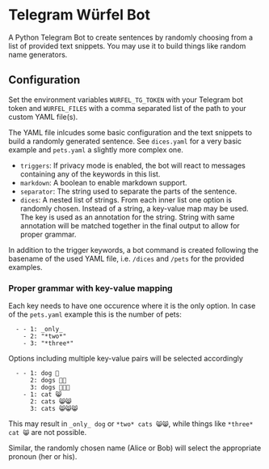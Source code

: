 # Telegram Würfel Bot

A Python Telegram Bot to create sentences by randomly choosing from a list of provided text snippets. You may use it to build things like random name generators.

## Configuration

Set the environment variables `WURFEL_TG_TOKEN` with your Telegram bot token and `WURFEL_FILES` with a comma separated list of the path to your custom YAML file(s).

The YAML file inlcudes some basic configuration and the text snippets to build a randomly generated sentence. See `dices.yaml` for a very basic example and `pets.yaml` a slightly more complex one.

 - `triggers`: If privacy mode is enabled, the bot will react to messages containing any of the keywords in this list.
 - `markdown`: A boolean to enable markdown support.
 - `separator`: The string used to separate the parts of the sentence.
 - `dices`: A nested list of strings. From each inner list one option is randomly chosen. Instead of a string, a key-value map may be used. The key is used as an annotation for the string. String with same annotation will be matched together in the final output to allow for proper grammar.

In addition to the trigger keywords, a bot command is created following the basename of the used YAML file, i.e. `/dices` and `/pets` for the provided examples.

### Proper grammar with key-value mapping

Each key needs to have one occurence where it is the only option. In case of the `pets.yaml` example this is the number of pets:

```
  - - 1: _only_
    - 2: "*two*"
    - 3: "*three*"
```

Options including multiple key-value pairs will be selected accordingly

```
  - - 1: dog 🐶
      2: dogs 🐶🐶
      3: dogs 🐶🐶🐶
    - 1: cat 😸
      2: cats 😸😸
      3: cats 😸😸😸
```

This may result in `_only_ dog` or `*two* cats 😸😸`, while things like `*three* cat 😸` are not possible.

Similar, the randomly chosen name (Alice or Bob) will select the appropriate pronoun (her or his).